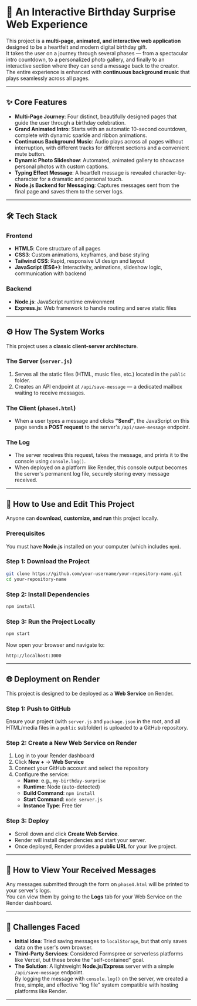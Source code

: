 # 🎉 An Interactive Birthday Surprise Web Experience

This project is a **multi-page, animated, and interactive web application** designed to be a heartfelt and modern digital birthday gift.  
It takes the user on a journey through several phases — from a spectacular intro countdown, to a personalized photo gallery, and finally to an interactive section where they can send a message back to the creator.  
The entire experience is enhanced with **continuous background music** that plays seamlessly across all pages.

---

## ✨ Core Features

- **Multi-Page Journey**: Four distinct, beautifully designed pages that guide the user through a birthday celebration.  
- **Grand Animated Intro**: Starts with an automatic 10-second countdown, complete with dynamic sparkle and ribbon animations.  
- **Continuous Background Music**: Audio plays across all pages without interruption, with different tracks for different sections and a convenient mute button.  
- **Dynamic Photo Slideshow**: Automated, animated gallery to showcase personal photos with custom captions.  
- **Typing Effect Message**: A heartfelt message is revealed character-by-character for a dramatic and personal touch.  
- **Node.js Backend for Messaging**: Captures messages sent from the final page and saves them to the server logs.

---

## 🛠️ Tech Stack

### Frontend
- **HTML5**: Core structure of all pages  
- **CSS3**: Custom animations, keyframes, and base styling  
- **Tailwind CSS**: Rapid, responsive UI design and layout  
- **JavaScript (ES6+)**: Interactivity, animations, slideshow logic, communication with backend

### Backend
- **Node.js**: JavaScript runtime environment  
- **Express.js**: Web framework to handle routing and serve static files

---

## ⚙️ How The System Works

This project uses a **classic client-server architecture**.

### The Server (`server.js`)
1. Serves all the static files (HTML, music files, etc.) located in the `public` folder.  
2. Creates an API endpoint at `/api/save-message` — a dedicated mailbox waiting to receive messages.

### The Client (`phase4.html`)
- When a user types a message and clicks **"Send"**, the JavaScript on this page sends a **POST request** to the server's `/api/save-message` endpoint.

### The Log
- The server receives this request, takes the message, and prints it to the console using `console.log()`.  
- When deployed on a platform like Render, this console output becomes the server's permanent log file, securely storing every message received.

---

## 🚀 How to Use and Edit This Project

Anyone can **download, customize, and run** this project locally.

### Prerequisites
You must have **Node.js** installed on your computer (which includes `npm`).

### Step 1: Download the Project
```bash
git clone https://github.com/your-username/your-repository-name.git
cd your-repository-name
```

### Step 2: Install Dependencies
```bash
npm install
```

### Step 3: Run the Project Locally
```bash
npm start
```
Now open your browser and navigate to:
```
http://localhost:3000
```

---

## 🌐 Deployment on Render

This project is designed to be deployed as a **Web Service** on Render.

### Step 1: Push to GitHub
Ensure your project (with `server.js` and `package.json` in the root, and all HTML/media files in a `public` subfolder) is uploaded to a GitHub repository.

### Step 2: Create a New Web Service on Render
1. Log in to your Render dashboard  
2. Click **New +** → **Web Service**  
3. Connect your GitHub account and select the repository  
4. Configure the service:
   - **Name**: e.g., `my-birthday-surprise`  
   - **Runtime**: Node (auto-detected)  
   - **Build Command**: `npm install`  
   - **Start Command**: `node server.js`  
   - **Instance Type**: Free tier

### Step 3: Deploy
- Scroll down and click **Create Web Service**.  
- Render will install dependencies and start your server.  
- Once deployed, Render provides a **public URL** for your live project.

---

## 📩 How to View Your Received Messages

Any messages submitted through the form on `phase4.html` will be printed to your server's logs.  
You can view them by going to the **Logs** tab for your Web Service on the Render dashboard.

---

## 🧩 Challenges Faced

- **Initial Idea**: Tried saving messages to `localStorage`, but that only saves data on the user's own browser.  
- **Third-Party Services**: Considered Formspree or serverless platforms like Vercel, but these broke the "self-contained" goal.  
- **The Solution**: A lightweight **Node.js/Express** server with a simple `/api/save-message` endpoint.  
  By logging the message with `console.log()` on the server, we created a free, simple, and effective "log file" system compatible with hosting platforms like Render.

---
